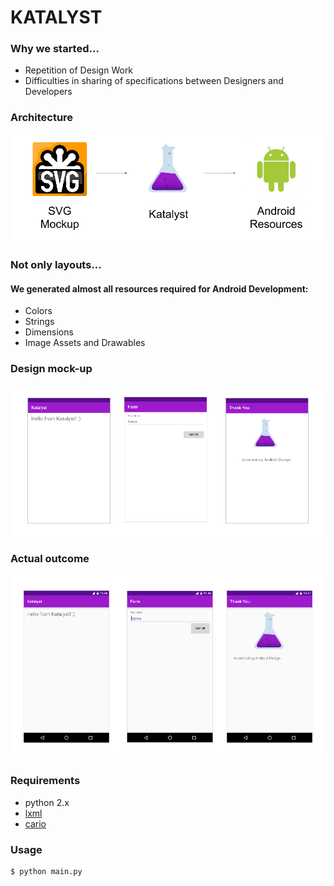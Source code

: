 # KATALYST


### Why we started...

* Repetition of Design Work
* Difficulties in sharing of specifications between Designers and Developers


### Architecture

![Architecture](architecture.png?raw=true)

### Not only layouts...
#### We generated almost all resources required for Android Development:
* Colors
* Strings
* Dimensions
* Image Assets and Drawables


### Design mock-up
![Design mock-up](mockup.png?raw=true)


### Actual outcome

![Actual outcome](output.png?raw=true)


### Requirements
* python 2.x
* [lxml](http://lxml.de/)
* [cario](https://www.cairographics.org/pycairo/)


### Usage
```bash
$ python main.py
```
